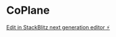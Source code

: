 # CoPlane

[Edit in StackBlitz next generation editor ⚡️](https://stackblitz.com/~/github.com/JoePa99/CoPlane)